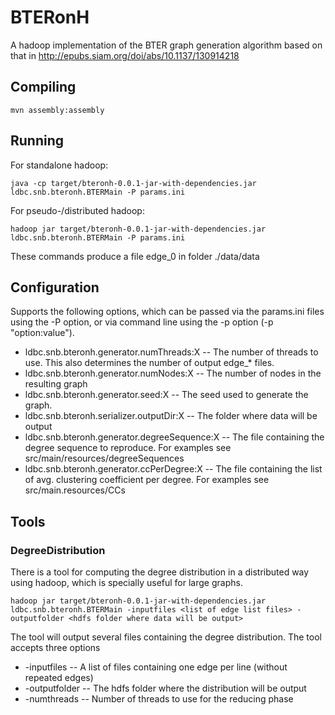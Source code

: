 # BTERonH
A hadoop implementation of the BTER graph generation algorithm based on that in http://epubs.siam.org/doi/abs/10.1137/130914218

## Compiling

```
mvn assembly:assembly
```

## Running

For standalone hadoop:

```
java -cp target/bteronh-0.0.1-jar-with-dependencies.jar ldbc.snb.bteronh.BTERMain -P params.ini
```
For pseudo-/distributed hadoop:

```
hadoop jar target/bteronh-0.0.1-jar-with-dependencies.jar ldbc.snb.bteronh.BTERMain -P params.ini
```
These commands produce a file edge\_0 in folder ./data/data

## Configuration

Supports the following options, which can be passed via the params.ini files using the -P option, or via command line using the -p option (-p "option:value").

* ldbc.snb.bteronh.generator.numThreads:X -- The number of threads to use. This also determines the number of output edge\_* files.
* ldbc.snb.bteronh.generator.numNodes:X -- The number of nodes in the resulting graph
* ldbc.snb.bteronh.generator.seed:X -- The seed used to generate the graph.
* ldbc.snb.bteronh.serializer.outputDir:X -- The folder where data will be output
* ldbc.snb.bteronh.generator.degreeSequence:X -- The file containing the degree sequence to reproduce. For examples see src/main/resources/degreeSequences
* ldbc.snb.bteronh.generator.ccPerDegree:X -- The file containing the list of avg. clustering coefficient per degree. For examples see src/main.resources/CCs

## Tools

### DegreeDistribution
There is a tool for computing the degree distribution in a distributed way using hadoop, which is specially useful for large graphs.

```
hadoop jar target/bteronh-0.0.1-jar-with-dependencies.jar ldbc.snb.bteronh.BTERMain -inputfiles <list of edge list files> -outputfolder <hdfs folder where data will be output>
```
The tool will output several files containing the degree distribution. The tool accepts three options
* -inputfiles -- A list of files containing one edge per line (without repeated edges)
* -outputfolder -- The hdfs folder where the distribution will be output
* -numthreads -- Number of threads to use for the reducing phase

